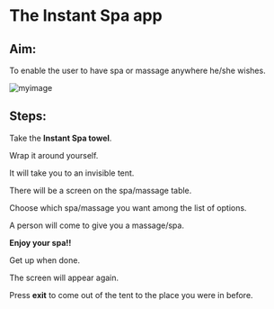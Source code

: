 # **The Instant Spa app**


## Aim:
To enable the user to have spa or massage anywhere he/she wishes.

![myimage](/download.jpeg)


## Steps:

Take the **Instant Spa towel**.

Wrap it around yourself.

It will take you to an invisible tent.

There will be a screen on the spa/massage table.

Choose which spa/massage you want among the list of options.

A person will come to give you a massage/spa.

**Enjoy your spa!!**

Get up when done.

The screen will appear again.

Press **exit** to come out of the tent to the place you were in before.
